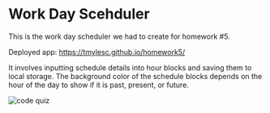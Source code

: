 # Work Day Scehduler

This is the work day scheduler we had to create for homework #5.

Deployed app: https://tmylesc.github.io/homework5/

It involves inputting schedule details into hour blocks and saving them to local storage. The background color of the schedule blocks depends on the hour of the day to show if it is past, present, or future.

![code quiz](Assets/screenshot.png)
